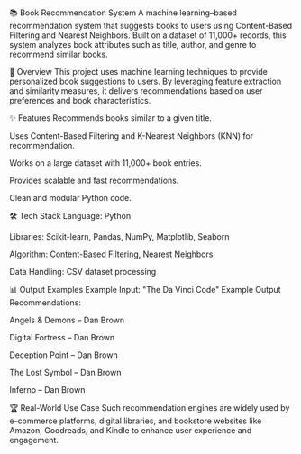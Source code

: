 📚 Book Recommendation System
A machine learning–based recommendation system that suggests books to users using Content-Based Filtering and Nearest Neighbors. Built on a dataset of 11,000+ records, this system analyzes book attributes such as title, author, and genre to recommend similar books.

📌 Overview
This project uses machine learning techniques to provide personalized book suggestions to users. By leveraging feature extraction and similarity measures, it delivers recommendations based on user preferences and book characteristics.

✨ Features
Recommends books similar to a given title.

Uses Content-Based Filtering and K-Nearest Neighbors (KNN) for recommendation.

Works on a large dataset with 11,000+ book entries.

Provides scalable and fast recommendations.

Clean and modular Python code.

🛠 Tech Stack
Language: Python

Libraries: Scikit-learn, Pandas, NumPy, Matplotlib, Seaborn

Algorithm: Content-Based Filtering, Nearest Neighbors

Data Handling: CSV dataset processing

📊 Output Examples
Example Input: "The Da Vinci Code"
Example Output Recommendations:

Angels & Demons – Dan Brown

Digital Fortress – Dan Brown

Deception Point – Dan Brown

The Lost Symbol – Dan Brown

Inferno – Dan Brown

🏆 Real-World Use Case
Such recommendation engines are widely used by e-commerce platforms, digital libraries, and bookstore websites like Amazon, Goodreads, and Kindle to enhance user experience and engagement.
